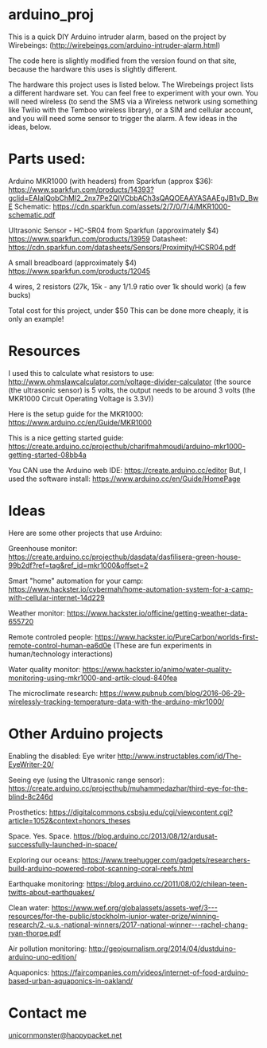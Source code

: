 # arduino_proj

This is a quick DIY Arduino intruder alarm, based on the project by Wirebeings: 
(http://wirebeings.com/arduino-intruder-alarm.html)
 
 The code here is slightly modified from the version found on that site, because 
 the hardware this uses is slightly different.
 
 The hardware this project uses is listed below. The Wirebeings project lists 
 a different hardware set. You can feel free to experiment with your own. You
 will need wireless (to send the SMS via a Wireless network using something like
 Twilio with the Temboo wireless library), or a SIM and cellular account, and you
 will need some sensor to trigger the alarm. A few ideas in the ideas, below.
 
 # Parts used:
 Arduino MKR1000 (with headers) from Sparkfun (approx $36): 
 https://www.sparkfun.com/products/14393?gclid=EAIaIQobChMI2_2nx7Pe2QIVCbbACh3sQAQOEAAYASAAEgJB1vD_BwE
 Schematic: https://cdn.sparkfun.com/assets/2/7/0/7/4/MKR1000-schematic.pdf
 
 
 Ultrasonic Sensor - HC-SR04 from Sparkfun (approximately $4)
 https://www.sparkfun.com/products/13959
 Datasheet: https://cdn.sparkfun.com/datasheets/Sensors/Proximity/HCSR04.pdf
 
 A small breadboard (approximately $4)
 https://www.sparkfun.com/products/12045
 
 4 wires, 2 resistors (27k, 15k - any 1/1.9 ratio over 1k should work) (a few bucks)
 
 Total cost for this project, under $50
 This can be done more cheaply, it is only an example!
 
 # Resources
 I used this to calculate what resistors to use:
 http://www.ohmslawcalculator.com/voltage-divider-calculator
 (the source (the ultrasonic sensor) is 5 volts, the output needs to be around 3 volts (the MKR1000
 Circuit Operating Voltage is 3.3V))
 
 Here is the setup guide for the MKR1000:
 https://www.arduino.cc/en/Guide/MKR1000
 
 This is a nice getting started guide:
 https://create.arduino.cc/projecthub/charifmahmoudi/arduino-mkr1000-getting-started-08bb4a
 
 You CAN use the Arduino web IDE: https://create.arduino.cc/editor
 But, I used the software install: https://www.arduino.cc/en/Guide/HomePage
 
 # Ideas
 Here are some other projects that use Arduino:
 
 Greenhouse monitor:
 https://create.arduino.cc/projecthub/dasdata/dasfilisera-green-house-99b2df?ref=tag&ref_id=mkr1000&offset=2

 Smart "home" automation for your camp:
 https://www.hackster.io/cybermah/home-automation-system-for-a-camp-with-cellular-internet-14d229
 
 Weather monitor:
 https://www.hackster.io/officine/getting-weather-data-655720
 
 Remote controled people:
 https://www.hackster.io/PureCarbon/worlds-first-remote-control-human-ea6d0e
 (These are fun experiments in human/technology interactions)
 
 Water quality monitor:
 https://www.hackster.io/animo/water-quality-monitoring-using-mkr1000-and-artik-cloud-840fea
 
 The microclimate research:
 https://www.pubnub.com/blog/2016-06-29-wirelessly-tracking-temperature-data-with-the-arduino-mkr1000/
 
 # Other Arduino projects
 
 Enabling the disabled: Eye writer
 http://www.instructables.com/id/The-EyeWriter-20/
 
 Seeing eye (using the Ultrasonic range sensor):
 https://create.arduino.cc/projecthub/muhammedazhar/third-eye-for-the-blind-8c246d
 
 Prosthetics:
 https://digitalcommons.csbsju.edu/cgi/viewcontent.cgi?article=1052&context=honors_theses

 Space. Yes. Space.
 https://blog.arduino.cc/2013/08/12/ardusat-successfully-launched-in-space/
 
 Exploring our oceans:
 https://www.treehugger.com/gadgets/researchers-build-arduino-powered-robot-scanning-coral-reefs.html
 
 Earthquake monitoring:
 https://blog.arduino.cc/2011/08/02/chilean-teen-twitts-about-earthquakes/
 
 Clean water:
 https://www.wef.org/globalassets/assets-wef/3---resources/for-the-public/stockholm-junior-water-prize/winning-research/2.-u.s.-national-winners/2017-national-winner---rachel-chang-ryan-thorpe.pdf
 
 Air pollution monitoring:
 http://geojournalism.org/2014/04/dustduino-arduino-uno-edition/
 
 Aquaponics:
 https://faircompanies.com/videos/internet-of-food-arduino-based-urban-aquaponics-in-oakland/
 
 # Contact me
 unicornmonster@happypacket.net
